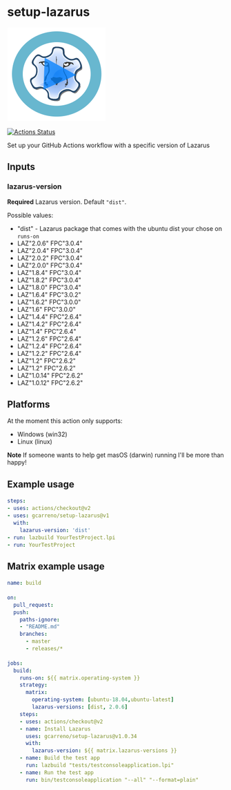 # setup-lazarus

![setup-lazarus logo](images/setup-lazarus-logo.png)

[![Actions Status](https://github.com/gcarreno/setup-lazarus/workflows/Main%20workflow/badge.svg)](https://github.com/gcarreno/setup-lazarus/actions)

Set up your GitHub Actions workflow with a specific version of Lazarus

## Inputs

### lazarus-version

**Required** Lazarus version. Default `"dist"`.

Possible values:

* "dist" - Lazarus package that comes with the ubuntu dist your chose on `runs-on`
* LAZ"2.0.6" FPC"3.0.4"
* LAZ"2.0.4" FPC"3.0.4"
* LAZ"2.0.2" FPC"3.0.4"
* LAZ"2.0.0" FPC"3.0.4"
* LAZ"1.8.4" FPC"3.0.4"
* LAZ"1.8.2" FPC"3.0.4"
* LAZ"1.8.0" FPC"3.0.4"
* LAZ"1.6.4" FPC"3.0.2"
* LAZ"1.6.2" FPC"3.0.0"
* LAZ"1.6" FPC"3.0.0"
* LAZ"1.4.4" FPC"2.6.4"
* LAZ"1.4.2" FPC"2.6.4"
* LAZ"1.4" FPC"2.6.4"
* LAZ"1.2.6" FPC"2.6.4"
* LAZ"1.2.4" FPC"2.6.4"
* LAZ"1.2.2" FPC"2.6.4"
* LAZ"1.2" FPC"2.6.2"
* LAZ"1.2" FPC"2.6.2"
* LAZ"1.0.14" FPC"2.6.2"
* LAZ"1.0.12" FPC"2.6.2"

## Platforms

At the moment this action only supports:

* Windows (win32)
* Linux (linux)

**Note** If someone wants to help get masOS (darwin) running I'll be more than happy!

## Example usage

```yaml
steps:
- uses: actions/checkout@v2
- uses: gcarreno/setup-lazarus@v1
  with:
    lazarus-version: 'dist'
- run: lazbuild YourTestProject.lpi
- run: YourTestProject
```

## Matrix example usage

```yaml
name: build

on:
  pull_request:
  push:
    paths-ignore:
    - "README.md"
    branches:
      - master
      - releases/*

jobs:
  build:
    runs-on: ${{ matrix.operating-system }}
    strategy:
      matrix:
        operating-system: [ubuntu-18.04,ubuntu-latest]
        lazarus-versions: [dist, 2.0.6]
    steps:
    - uses: actions/checkout@v2
    - name: Install Lazarus
      uses: gcarreno/setup-lazarus@v1.0.34
      with:
        lazarus-version: ${{ matrix.lazarus-versions }}
    - name: Build the test app
      run: lazbuild "tests/testconsoleapplication.lpi"
    - name: Run the test app
      run: bin/testconsoleapplication "--all" "--format=plain"
```
